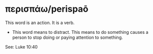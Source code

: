 # περισπάω/perispaō
This word is an action. It is a verb.
* This word means to distract. This means to do something causes a person to stop doing or paying attention to something.

See: Luke 10:40
